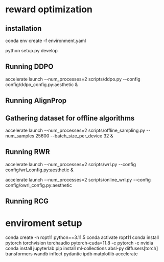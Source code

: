 # reward optimization

## installation

conda env create -f environment.yaml

python setup.py develop

## Running DDPO
accelerate launch --num_processes=2  scripts/ddpo.py --config config/ddpo_config.py:aesthetic &

## Running AlignProp

## Gathering dataset for offline algorithms
accelerate launch --num_processes=2 scripts/offline_sampling.py --num_samples 25600 --batch_size_per_device 32 &

## Running RWR
accelerate launch --num_processes=2  scripts/wrl.py --config config/wrl_config.py:aesthetic &

accelerate launch --num_processes=2  scripts/online_wrl.py --config config/owrl_config.py:aesthetic 

## Running RCG




# enviroment setup

conda create -n ropt11 python==3.11.5
conda activate ropt11
conda install pytorch torchvision torchaudio pytorch-cuda=11.8 -c pytorch -c nvidia
conda install jupyterlab
pip install ml-collections absl-py diffusers[torch] transformers wandb inflect pydantic ipdb matplotlib accelerate